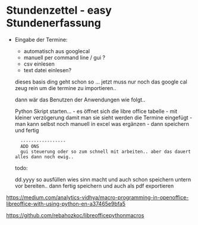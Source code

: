 
# Stundenzettel - easy Stundenerfassung

- Eingabe der Termine:
    - automatisch aus googlecal
    - manuell per command line / gui ?
    - csv einlesen
    - text datei einlesen?



    dieses basis ding geht schon so ... jetzt muss nur noch das google cal zeug rein um die termine zu importieren..
    
    dann wär das Benutzen der Anwendungen wie folgt..
    
    Python Skript starten...
        - es öffnet sich die libre office tabelle
        - mit kleiner verzögerung damit man sie sieht werden die Termine eingefügt
        - man kann selbst noch manuell in excel was ergänzen
        - dann speichern und fertig
    
        -----------------
        ADD ONS
        gui steuerung oder so zum schnell mit arbeiten.. aber das dauert alles dann noch ewig..
    
    todo:
    
    dd.yyyy so ausfüllen wies sinn macht und auch schon speichern untern vor bereiten..
    dann fertig speichern und auch als pdf exportieren



https://medium.com/analytics-vidhya/macro-programming-in-openoffice-libreoffice-with-using-python-en-a37465e9bfa5

https://github.com/rebahozkoc/libreofficepythonmacros
